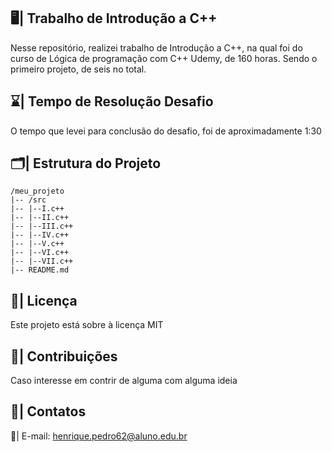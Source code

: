 ## 🖥️| Trabalho de Introdução a C++
   
  Nesse repositório, realizei trabalho de Introdução a C++, na qual foi do curso de Lógica de programação com C++ Udemy, de 160 horas. Sendo o primeiro projeto, de seis no total.
 
## ⌛| Tempo de Resolução Desafio  

 O tempo que levei para conclusão do desafio, foi de aproximadamente 1:30   
   
## 🗂️| Estrutura do Projeto         
       
   ```                   
/meu_projeto                      
|-- /src                    
|-- |--I.c++                                                
|-- |--II.c++                                    
|-- |--III.c++                           
|-- |--IV.c++           
|-- |--V.c++     
|-- |--VI.c++  
|-- |--VII.c++ 
|-- README.md

   ``` 

## 📑| Licença 

Este projeto está sobre à licença MIT

## 👥| Contribuições  

   Caso interesse em contrir de alguma com alguma ideia

## 📩| Contatos

  📧| E-mail: henrique.pedro62@aluno.edu.br 


   
